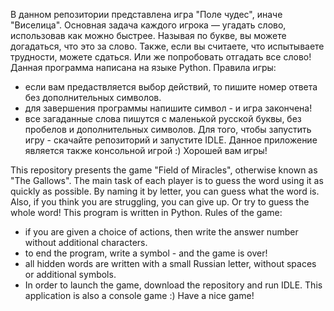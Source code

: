 В данном репозитории представлена игра "Поле чудес", иначе "Виселица".
Основная задача каждого игрока — угадать слово, использовав как можно быстрее. Называя по букве, вы можете догадаться, что это за слово. Также, если вы считаете, что испытываете трудности, можете сдаться. Или же попробовать отгадать все слово!
Данная программа написана на языке Python.
Правила игры: 
- если вам предаствляется выбор действий, то пишите номер ответа без дополнительных символов.
- для завершения программы напишите символ - и игра закончена!
- все загаданные слова пишутся с маленькой русской буквы, без пробелов и дополнительных символов.
Для того, чтобы запустить игру - скачайте репозиторий и запустите IDLE. Данное приложение является также консольной игрой :)
Хорошей вам игры!

This repository presents the game "Field of Miracles", otherwise known as "The Gallows".
The main task of each player is to guess the word using it as quickly as possible. By naming it by letter, you can guess what the word is. Also, if you think you are struggling, you can give up. Or try to guess the whole word!
This program is written in Python.
Rules of the game:
- if you are given a choice of actions, then write the answer number without additional characters.
- to end the program, write a symbol - and the game is over!
- all hidden words are written with a small Russian letter, without spaces or additional symbols.
- In order to launch the game, download the repository and run IDLE. This application is also a console game :)
Have a nice game!

